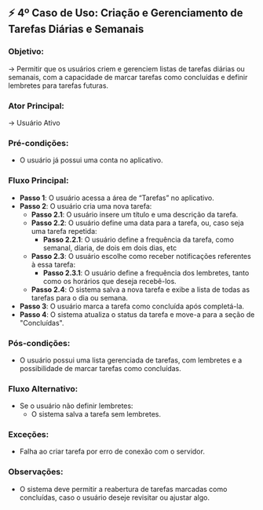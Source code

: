## ⚡ **4º Caso de Uso**: Criação e Gerenciamento de Tarefas Diárias e Semanais
### Objetivo: 
→ Permitir que os usuários criem e gerenciem listas de tarefas diárias ou semanais, com a capacidade de marcar tarefas como concluídas e definir lembretes para tarefas futuras.

### Ator Principal:
→ Usuário Ativo

### Pré-condições:
- O usuário já possui uma conta no aplicativo.

### Fluxo Principal:
- **Passo 1**: O usuário acessa a área de “Tarefas” no aplicativo.
- **Passo 2**: O usuário cria uma nova tarefa:
    - **Passo 2.1**: O usuário insere um título e uma descrição da tarefa.
    - **Passo 2.2**: O usuário define uma data para a tarefa, ou, caso seja uma tarefa repetida:
        - **Passo 2.2.1**: O usuário define a frequência da tarefa, como semanal, díaria, de dois em dois dias, etc
    - **Passo 2.3**: O usuário escolhe como receber notificações referentes à essa tarefa:
        - **Passo 2.3.1**: O usuário define a frequência dos lembretes, tanto como os horários que deseja recebê-los.
    - **Passo 2.4**: O sistema salva a nova tarefa e exibe a lista de todas as tarefas para o dia ou semana.
- **Passo 3**: O usuário marca a tarefa como concluída após completá-la.
- **Passo 4**: O sistema atualiza o status da tarefa e move-a para a seção de "Concluídas".

### Pós-condições:
- O usuário possui uma lista gerenciada de tarefas, com lembretes e a possibilidade de marcar tarefas como concluídas.

### Fluxo Alternativo:
- Se o usuário não definir lembretes:
    - O sistema salva a tarefa sem lembretes.

### Exceções:
- Falha ao criar tarefa por erro de conexão com o servidor.

### Observações:
- O sistema deve permitir a reabertura de tarefas marcadas como concluídas, caso o usuário deseje revisitar ou ajustar algo.
